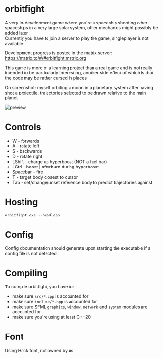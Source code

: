 # orbitfight
A very in-development game where you're a spaceship shooting other spaceships in a very large solar system, other mechanics might possibly be added later
<br>Currently you have to join a server to play the game, singleplayer is not available

Development progress is posted in the matrix server: https://matrix.to/#/#orbitfight:matrix.org

This game is more of a learning project than a real game and is not really intended to be particularly interesting, another side effect of which is that the code may be rather cursed in places

On screenshot: myself orbiting a moon in a planetary system after having shot a projectile, trajectories selected to be drawn relative to the main planet

![preview](https://user-images.githubusercontent.com/57039557/175764692-c55b948b-7c8f-4055-b6cb-bed32db5f239.png)

# Controls
- W - forwards
- A - rotate left
- S - backwards
- D - rotate right
- LShift - charge up hyperboost (NOT a fuel bar)
- LCtrl - boost | afterburn during hyperboost
- Spacebar - fire
- T - target body closest to cursor
- Tab - set/change/unset reference body to predict trajectories against

# Hosting
`orbitfight.exe --headless`

# Config
Config documentation should generate upon starting the executable if a config file is not detected

# Compiling
To compile orbitfight, you have to:
- make sure `src/*.cpp` is accounted for
- make sure `include/*.hpp` is accounted for
- make sure SFML `graphics`, `window`, `network` and `system` modules are accounted for
- make sure you're using at least C++20

# Font
Using Hack font, not owned by us
